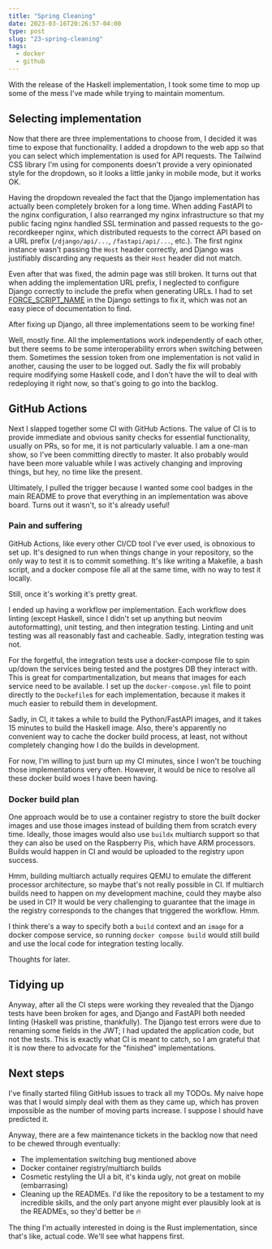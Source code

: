 ```yaml
---
title: "Spring Cleaning"
date: 2023-03-16T20:26:57-04:00
type: post
slug: "23-spring-cleaning"
tags:
  - docker
  - github
---
```


With the release of the Haskell implementation, I took some time to mop up some of the mess I've made while trying to maintain momentum.

## Selecting implementation
Now that there are three implementations to choose from, I decided it was time to expose that functionality. I added a dropdown to the web app so that you can select which implementation is used for API requests. The Tailwind CSS library I'm using for components doesn't provide a very opinionated style for the dropdown, so it looks a little janky in mobile mode, but it works OK.

Having the dropdown revealed the fact that the Django implementation has actually been completely broken for a long time. When adding FastAPI to the nginx configuration, I also rearranged my nginx infrastructure so that my public facing nginx handled SSL termination and passed requests to the go-recordkeeper nginx, which distributed requests to the correct API based on a URL prefix (`/django/api/...`, `/fastapi/api/...`, etc.). The first nginx instance wasn't passing the `Host` header correctly, and Django was justifiably discarding any requests as their `Host` header did not match.

Even after that was fixed, the admin page was still broken. It turns out that when adding the implementation URL prefix, I neglected to configure Django correctly to include the prefix when generating URLs. I had to set [FORCE_SCRIPT_NAME](https://docs.djangoproject.com/en/4.1/ref/settings/#force-script-name) in the Django settings to fix it, which was not an easy piece of documentation to find.

After fixing up Django, all three implementations seem to be working fine!

Well, mostly fine. All the implementations work independently of each other, but there seems to be some interoperability errors when switching between them. Sometimes the session token from one implementation is not valid in another, causing the user to be logged out. Sadly the fix will probably require modifying some Haskell code, and I don't have the will to deal with redeploying it right now, so that's going to go into the backlog.

## GitHub Actions
Next I slapped together some CI with GitHub Actions. The value of CI is to provide immediate and obvious sanity checks for essential functionality, usually on PRs, so for me, it is not particularly valuable. I am a one-man show, so I've been committing directly to master. It also probably would have been more valuable while I was actively changing and improving things, but hey, no time like the present.

Ultimately, I pulled the trigger because I wanted some cool badges in the main README to prove that everything in an implementation was above board. Turns out it wasn't, so it's already useful!

### Pain and suffering
GitHub Actions, like every other CI/CD tool I've ever used, is obnoxious to set up. It's designed to run when things change in your repository, so the only way to test it is to commit something. It's like writing a Makefile, a bash script, and a docker compose file all at the same time, with no way to test it locally.

Still, once it's working it's pretty great.

I ended up having a workflow per implementation. Each workflow does linting (except Haskell, since I didn't set up anything but neovim autoformatting), unit testing, and then integration testing. Linting and unit testing was all reasonably fast and cacheable. Sadly, integration testing was not.

For the forgetful, the integration tests use a docker-compose file to spin up/down the services being tested and the postgres DB they interact with. This is great for compartmentalization, but means that images for each service need to be available. I set up the `docker-compose.yml` file to point directly to the `Dockefile`s for each implementation, because it makes it much easier to rebuild them in development.

Sadly, in CI, it takes a while to build the Python/FastAPI images, and it takes 15 minutes to build the Haskell image. Also, there's apparently no convenient way to cache the docker build process, at least, not without completely changing how I do the builds in development.

For now, I'm willing to just burn up my CI minutes, since I won't be touching those implementations very often. However, it would be nice to resolve all these docker build woes I have been having.

### Docker build plan
One approach would be to use a container registry to store the built docker images and use those images instead of building them from scratch every time. Ideally, those images would also use `buildx` multiarch support so that they can also be used on the Raspberry Pis, which have ARM processors. Builds would happen in CI and would be uploaded to the registry upon success.

Hmm, building multiarch actually requires QEMU to emulate the different processor architecture, so maybe that's not really possible in CI. If multiarch builds need to happen on my development machine, could they maybe also be used in CI? It would be very challenging to guarantee that the image in the registry corresponds to the changes that triggered the workflow. Hmm.

I think there's a way to specify both a `build` context and an `image` for a docker compose service, so running `docker compose build` would still build and use the local code for integration testing locally.

Thoughts for later.

## Tidying up 
Anyway, after all the CI steps were working they revealed that the Django tests have been broken for ages, and Django and FastAPI both needed linting (Haskell was pristine, thankfully). The Django test errors were due to renaming some fields in the JWT; I had updated the application code, but not the tests. This is exactly what CI is meant to catch, so I am grateful that it is now there to advocate for the "finished" implementations.

## Next steps
I've finally started filing GitHub issues to track all my TODOs. My naive hope was that I would simply deal with them as they came up, which has proven impossible as the number of moving parts increase. I suppose I should have predicted it.

Anyway, there are a few maintenance tickets in the backlog now that need to be chewed through eventually:

* The implementation switching bug mentioned above
* Docker container registry/multiarch builds
* Cosmetic restyling the UI a bit, it's kinda ugly, not great on mobile (embarrasing)
* Cleaning up the READMEs. I'd like the repository to be a testament to my incredible skills, and the only part anyone might ever plausibly look at is the READMEs, so they'd better be 🔥

The thing I'm actually interested in doing is the Rust implementation, since that's like, actual code. We'll see what happens first.

